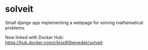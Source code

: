 # solveit
Small django app implementing a webpage for solving mathematical problems.

Now linked with Docker Hub: https://hub.docker.com/r/kiss90benedek/solveit
